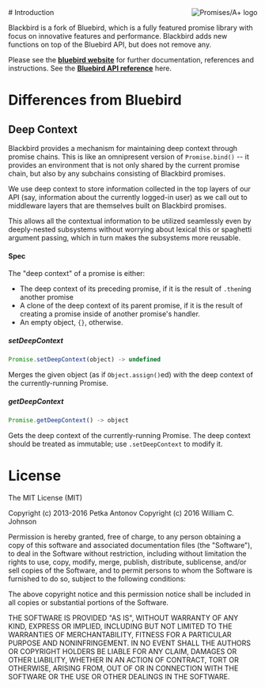 <a href="http://promisesaplus.com/">
    <img src="http://promisesaplus.com/assets/logo-small.png" alt="Promises/A+ logo"
         title="Promises/A+ 1.1 compliant" align="right" />
</a>
# Introduction

Blackbird is a fork of Bluebird, which is a fully featured promise library with focus on innovative features and performance. Blackbird adds new functions on top of the Bluebird API, but does not remove any.

Please see the [**bluebird website**](http://bluebirdjs.com/docs/getting-started.html) for further documentation, references and instructions. See the [**Bluebird API reference**](http://bluebirdjs.com/docs/api-reference.html) here.

# Differences from Bluebird

## Deep Context

Blackbird provides a mechanism for maintaining deep context through promise chains. This is like an omnipresent version of `Promise.bind()` -- it provides an environment that is not only shared by the current promise chain, but also by any subchains consisting of Blackbird promises.

We use deep context to store information collected in the top layers of our API (say, information about the currently logged-in user) as we call out to middleware layers that are themselves built on Blackbird promises.

This allows all the contextual information to be utilized seamlessly even by deeply-nested subsystems without worrying about lexical this or spaghetti argument passing, which in turn makes the subsystems more reusable.

#### Spec

The "deep context" of a promise is either:
* The deep context of its preceding promise, if it is the result of `.then`ing another promise
* A clone of the deep context of its parent promise, if it is the result of creating a promise inside of another promise's handler.
* An empty object, `{}`, otherwise.

##### setDeepContext
```js
Promise.setDeepContext(object) -> undefined
```
Merges the given object (as if `Object.assign()`ed) with the deep context of the currently-running Promise.

##### getDeepContext
```js
Promise.getDeepContext() -> object
```
Gets the deep context of the currently-running Promise. The deep context should be treated as immutable; use `.setDeepContext` to modify it.

# License

The MIT License (MIT)

Copyright (c) 2013-2016 Petka Antonov
Copyright (c) 2016 William C. Johnson

Permission is hereby granted, free of charge, to any person obtaining a copy
of this software and associated documentation files (the "Software"), to deal
in the Software without restriction, including without limitation the rights
to use, copy, modify, merge, publish, distribute, sublicense, and/or sell
copies of the Software, and to permit persons to whom the Software is
furnished to do so, subject to the following conditions:

The above copyright notice and this permission notice shall be included in
all copies or substantial portions of the Software.

THE SOFTWARE IS PROVIDED "AS IS", WITHOUT WARRANTY OF ANY KIND, EXPRESS OR
IMPLIED, INCLUDING BUT NOT LIMITED TO THE WARRANTIES OF MERCHANTABILITY,
FITNESS FOR A PARTICULAR PURPOSE AND NONINFRINGEMENT.  IN NO EVENT SHALL THE
AUTHORS OR COPYRIGHT HOLDERS BE LIABLE FOR ANY CLAIM, DAMAGES OR OTHER
LIABILITY, WHETHER IN AN ACTION OF CONTRACT, TORT OR OTHERWISE, ARISING FROM,
OUT OF OR IN CONNECTION WITH THE SOFTWARE OR THE USE OR OTHER DEALINGS IN
THE SOFTWARE.
